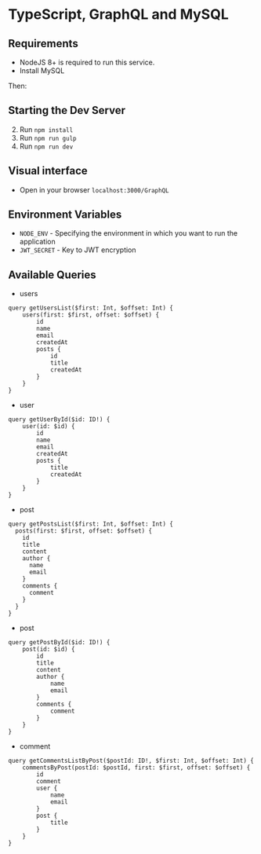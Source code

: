 # TypeScript, GraphQL and MySQL

## Requirements

- NodeJS 8+ is required to run this service.
- Install MySQL

Then:

## Starting the Dev Server

2. Run `npm install`
3. Run `npm run gulp`
4. Run `npm run dev`

## Visual interface

- Open in your browser `localhost:3000/GraphQL`

## Environment Variables

- `NODE_ENV` - Specifying the environment in which you want to run the application
- `JWT_SECRET` - Key to JWT encryption

## Available Queries
- users

```
query getUsersList($first: Int, $offset: Int) {
	users(first: $first, offset: $offset) {
		id
		name
		email
		createdAt
		posts {
			id
			title
			createdAt
		}
	}
}
```

- user

```
query getUserById($id: ID!) {
	user(id: $id) {
		id
		name
		email
		createdAt
		posts {
			title
			createdAt
		}
	}
}
```

- post

```
query getPostsList($first: Int, $offset: Int) {
  posts(first: $first, offset: $offset) {
    id
    title
    content
    author {
      name
      email
    }
    comments {
      comment
    }
  }
}
```

- post

```
query getPostById($id: ID!) {
	post(id: $id) {
		id
		title
		content
		author {
			name
			email
		}
		comments {
			comment
		}
	}
}
```

- comment

```
query getCommentsListByPost($postId: ID!, $first: Int, $offset: Int) {
	commentsByPost(postId: $postId, first: $first, offset: $offset) {
		id
		comment
		user {
			name
			email
		}
		post {
			title
		}
	}
}
```